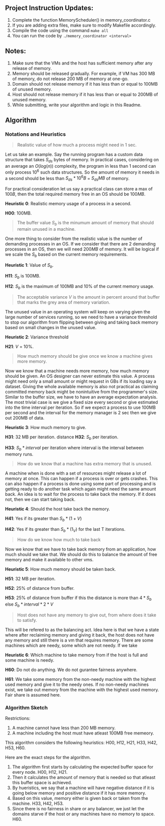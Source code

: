 
## Project Instruction Updates:

1. Complete the function MemoryScheduler() in memory_coordinator.c
2. If you are adding extra files, make sure to modify Makefile accordingly.
3. Compile the code using the command `make all`
4. You can run the code by `./memory_coordinator <interval>`

## Notes:

1. Make sure that the VMs and the host has sufficient memory after any release of memory.
2. Memory should be released gradually. For example, if VM has 300 MB of memory, do not release 200 MB of memory at one-go.
3. Domain should not release memory if it has less than or equal to 100MB of unused memory.
4. Host should not release memory if it has less than or equal to 200MB of unused memory.
5. While submitting, write your algorithm and logic in this Readme.

## Algorithm

### Notations and Heuristics

> Realistic value of how much a process might need in 1 sec.

Let us take an example. Say the running program has a custom data structure that takes $S_{ds}$ bytes of memory. In practical cases, considering on an average an $O(log(n))$ complexity, the program in less than 1 second can only process $10^6$ such data structures. So the amount of memory it needs in a second should be less than $S_{ds}*10^6 B$ = $S_{ds} MB$ of memory.

For practical consideration let us say a practical class can store a max of $100B$, then the total required memory free in an OS should be $100 MB$.

**Heuristic 0**: Realistic memory usage of a process in a second.

**H00**: 100MB.

> The buffer value $S_b$ is the minumum amount of memory that should remain unused in a machine.

One more thing to consider from the realistic value is the number of demanding processes in an OS. If we consider that there are 2 demanding processes in an OS, then we will need $200 MB$ of memory. It will be logical if we scale the $S_b$ based on the current memory requirements.

**Heuristic 1**: Value of $S_b$.

**H11**: $S_b$ is 100MB.

**H12**: $S_b$ is the maximum of 100MB and 10% of the current memory usage.

> The acceptable variance $V$ is the amount in percent around that buffer that marks the grey area of memory variation.

The unused value in an operating system will keep on varying given the large number of services running, so we need to have a variance threshold to stop our algorithm from flipping between giving and taking back memory based on small changes in the unused value.

**Heuristic 2**: Variance threshold

**H21**: $V$ = 10%.

> How much memory should be give once we know a machine gives more memory.

Now we know that a machine needs more memory, how much memory should be given. An OS designer can never estimate this value. A process might need only a small amount or might request in GBs if its loading say a dataset. Giving the whole available memory is also not practical as claiming committed memory back might be nonintuitive from the programmer's size. Similar to the buffer size, we have to have an average expectation analysis. The most trivial case is we give a fixed size every second or give estimated into the time interval per iteration. So if we expect a process to use 100MB per second and the interval for the memory manager is 2 sec then we give out 200MB of data.

**Heuristic 3**: How much memory to give.

**H31**: 32 MB per iteration.
distance
**H32**: $S_b$ per iteration. 

**H33**: $S_b*interval$ per iteration where interval is the interval between memory runs.

> How do we know that a machine has extra memory that is unused.

A machine when is done with a set of resources might release a lot of memory at once. This can happen if a process is over or gets crashes. This can also happen if a process is done using some part of processing and is getting ready to do another task which again might need the same amount back. An idea is to wait for the process to take back the memory. If it does not, then we can start taking back.

**Heuristic 4**: Should the host take back the memory.

**H41**: Yes if its greater than $S_b*(1+V)$

**H42**: Yes if its greater than $S_b*(1_V)$ for the last T iterations.

> How do we know how much to take back 

Now we know that we have to take back memory from an application, how much should we take that. We should do this to balance the amount of free memory and make it available to other vms. 

**Heuristic 5**: How much memory should be taken back.

**H51**: 32 MB per iteration.

**H52**: 25% of distance from buffer.

**H53**: 25% of distance from buffer if this the distance is more than $4*S_b$ else $S_b*interval*2*V$

> Host does not have any memory to give out, from where does it take to satisfy.

This will be refered to as the balancing act. Idea here is that we have a state where after reclaiming memory and giving it back, the host does not have any memory and still there is a vm that requires memory. There are some machines which are needy, some which are not needy. If we take 

**Heuristic 6**: Which machine to take memory from if the host is full and some machine is needy.

**H60**: Do not do anything. We do not gurantee fairness anywhere.

**H61**: We take some memory from the non-needy machine with the highest used memory and give it to the needy ones. If no non-needy machines exist, we take out memory from the machine with the highest used memory. Fair share is assumed here.

### Algorithm Sketch

Restrictions:
1. A machine cannot have less than 200 MB memory.
2. A machine including the host must have atleast 100MB free memeory.

This algorithm considers the following heuristics: H00, H12, H21, H33, H42, H53, H60.

Here are the exact steps for the algorithm.
1. The algorithm first starts by calculating the expected buffer space for every node. H00, H12, H21.
2. Then it calculates the amount of memory that is needed so that atleast this buffer space is achieved.
3. By hueristics, we say that a machine will have negative distance if it is going below memory and positive distance if it has more memory.
4. Based on this value, memory either is given back or taken from the machine. H33, H42, H53.
5. Since there is no fairness in share or any balancer, we just let the domains starve if the host or any machines have no memory to space. H60.
